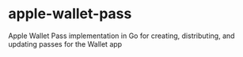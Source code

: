 # apple-wallet-pass
Apple Wallet Pass implementation in Go for creating, distributing, and updating passes for the Wallet app
